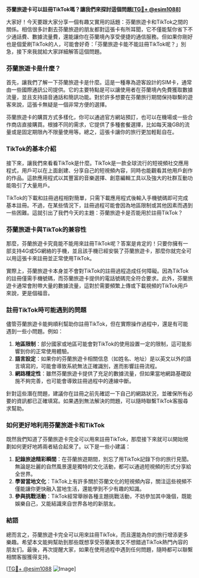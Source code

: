 **芬蘭旅遊卡可以註冊TikTok嗎？讓我們來探討這個問題[[TG💪+ @esim1088](https://t.me/s/esim1088)]**

大家好！今天要跟大家分享一個有趣又實用的話題：芬蘭旅遊卡和TikTok之間的關係。相信很多計劃去芬蘭旅遊的朋友都對這張卡有所耳聞，它不僅能幫你省下不少通話費、數據流量費，還能讓你在芬蘭境內享受便捷的通信服務。但如果你剛好也是個愛刷TikTok的人，可能會好奇：「芬蘭旅遊卡能不能註冊TikTok呢？」別急，接下來我就給大家詳細解答這個問題。

### 芬蘭旅遊卡是什麼？

首先，讓我們了解一下芬蘭旅遊卡是什麼。這是一種專為遊客設計的SIM卡，通常由一些國際通訊公司提供。它的主要特點是可以讓使用者在芬蘭境內免費獲取數據流量，並且支持語音通話和簡訊功能。對於許多想要在芬蘭旅行期間保持聯繫的遊客來說，這張卡無疑是一個非常方便的選擇。

芬蘭旅遊卡的購買方式多樣化，你可以通過官方網站預訂，也可以在機場或一些合作商店直接購買。根據不同的需求，它提供了多種套餐選擇，比如每天幾GB的流量或是固定期限內不限量使用等。總之，這張卡讓你的旅行更加輕鬆自在。

### TikTok的基本介紹

接下來，讓我們來看看TikTok是什麼。TikTok是一款全球流行的短視頻社交應用程式，用戶可以在上面創建、分享自己的短視頻內容，同時也能觀看其他用戶創作的作品。這款應用程式以其豐富的音樂選擇、創意編輯工具以及強大的社群互動功能吸引了大量用戶。

TikTok的下載和註冊過程相對簡單，只需下載應用程式後輸入手機號碼即可完成基本註冊。不過，在某些情況下，註冊過程可能會因為地區限制或其他因素而遇到一些困難。這就引出了我們今天的主題：芬蘭旅遊卡是否能用於註冊TikTok？

### 芬蘭旅遊卡與TikTok的兼容性

那麼，芬蘭旅遊卡究竟能不能用來註冊TikTok呢？答案是肯定的！只要你擁有一部支持4G或5G網絡的手機，並且該手機已經安裝了芬蘭旅遊卡，那麼你就完全可以用這張卡來註冊並正常使用TikTok。

實際上，芬蘭旅遊卡本身並不會對TikTok的註冊過程造成任何障礙。因為TikTok的註冊僅需手機號碼，而芬蘭旅遊卡提供的電話號碼完全符合要求。此外，芬蘭旅遊卡通常會附帶大量的數據流量，這對於需要頻繁上傳或下載視頻的TikTok用戶來說，更是個福音。

### 註冊TikTok時可能遇到的問題

儘管芬蘭旅遊卡能夠順利幫助你註冊TikTok，但在實際操作過程中，還是有可能遇到一些小問題。例如：

1. **地區限制**：部分國家或地區可能會對TikTok的使用設置一定的限制，這可能影響到你的正常使用體驗。
2. **語言設定**：如果你的芬蘭旅遊卡相關信息（如姓名、地址）是以英文以外的語言填寫的，可能會導致系統無法正確識別，進而影響註冊流程。
3. **網路穩定性**：雖然芬蘭旅遊卡提供了充足的數據流量，但如果當地網路基礎設施不夠完善，也可能會導致註冊過程中的連線中斷。

針對這些潛在問題，建議你在註冊之前先確認一下自己的網路狀況，並確保所有必要的資訊都已正確填寫。如果遇到無法解決的問題，可以隨時聯繫TikTok客服尋求幫助。

### 如何更好地利用芬蘭旅遊卡和TikTok

既然我們知道了芬蘭旅遊卡完全可以用來註冊TikTok，那麼接下來就可以開始規劃如何更好地將兩者結合起來了。以下是一些小建議：

1. **記錄旅途精彩瞬間**：在芬蘭旅遊期間，別忘了用TikTok記錄下你的旅行見聞。無論是壯麗的自然風景還是獨特的文化活動，都可以通過短視頻的形式分享給全世界。
2. **學習當地文化**：TikTok上有許多關於芬蘭文化的短視頻內容，關注這些視頻不僅能讓你更快融入當地生活，還能學到不少有趣的知識。
3. **參與挑戰活動**：TikTok經常舉辦各種主題挑戰活動，不妨參加其中幾個，既能娛樂自己，又能結識來自世界各地的新朋友。

### 結語

總而言之，芬蘭旅遊卡完全可以用來註冊TikTok，而且還能為你的旅行增添更多樂趣。希望本文能夠幫助到那些既想享受芬蘭美景又不想錯過TikTok熱門內容的朋友们。最後，再次提醒大家，如果在使用過程中遇到任何問題，隨時都可以聯繫相關客服獲得支持。

[[TG💪+ @esim1088](https://t.me/s/esim1088) ![Image](https://i.postimg.cc/4NQfJmqS/Snipaste-2025-05-13-00-14-12.png)]